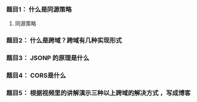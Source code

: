 ### 题目1： 什么是同源策略
1. 同源策略

### 题目2： 什么是跨域？跨域有几种实现形式

### 题目3： JSONP 的原理是什么

### 题目4： CORS是什么

### 题目5： 根据视频里的讲解演示三种以上跨域的解决方式 ，写成博客

